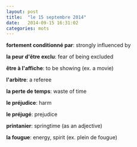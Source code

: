 ```yaml
---
layout: post
title:  "le 15 septembre 2014"
date:   2014-09-15 16:31:02
categories: mots
---
```


**fortement conditionné par**: strongly influenced by

**la peur d'être exclu**: fear of being excluded

**être à l'affiche**: to be showing (ex. a movie)

**l'arbitre**: a referee

**la perte de temps**: waste of time

**le préjudice**: harm

**le préjugé**: prejudice

**printanier**: springtime (as an adjective)

**la fougue**: energy, spirit (ex. plein de fougue)
